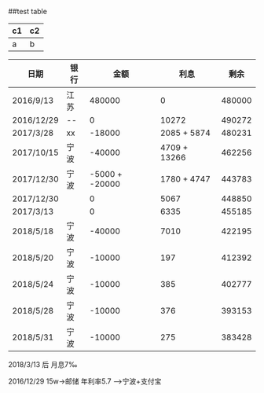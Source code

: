 


##test table

c1 | c2
-|-
a  | b

日期 | 银行 | 金额 | 利息 | 剩余
-|-|-|-|-
2016/9/13 | 江苏 | 480000 | 0 | 480000
2016/12/29|--| 0 | 10272 | 490272
2017/3/28 | xx  | -18000 | 2085 + 5874 | 480231
2017/10/15 | 宁波 | -40000 | 4709 + 13266 | 462256
2017/12/30 | 宁波 | -5000 + -20000 | 1780 + 4747 | 443783
2017/12/30 |   | 0 | 5067 | 448850
2017/3/13 |   | 0 | 6335 | 455185
2018/5/18 | 宁波 | -40000 | 7010 | 422195
2018/5/20 | 宁波 | -10000 | 197 | 412392
2018/5/24 | 宁波 | -10000 | 385 | 402777
2018/5/28 | 宁波 | -10000 | 376 | 393153
2018/5/31 | 宁波 | -10000 | 275 | 383428



2018/3/13 后 月息7‰

2016/12/29 15w->邮储 年利率5.7 -->宁波+支付宝
